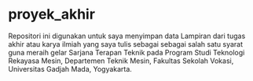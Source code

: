# proyek_akhir
Repositori ini digunakan untuk saya menyimpan data Lampiran dari tugas akhir atau karya ilmiah yang saya tulis sebagai sebagai salah satu syarat guna meraih gelar Sarjana Terapan Teknik pada Program Studi Teknologi Rekayasa Mesin, Departemen Teknik Mesin, Fakultas Sekolah Vokasi, Universitas Gadjah Mada, Yogyakarta.
